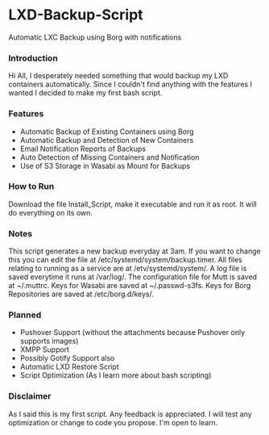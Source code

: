 # LXD-Backup-Script
Automatic LXC Backup using Borg with notifications


### Introduction

Hi All,
I desperately needed something that would backup my LXD containers automatically. Since I couldn't find anything with the features I wanted I decided to make my first bash script.

### Features

- Automatic Backup of Existing Containers using Borg
- Automatic Backup and Detection of New Containers
- Email Notification Reports of Backups
- Auto Detection of Missing Containers and Notification
- Use of S3 Storage in Wasabi as Mount for Backups

### How to Run

Download the file Install_Script, make it executable and run it as root. It will do everything on its own.

### Notes

This script generates a new backup everyday at 3am. If you want to change this you can edit the file at /etc/systemd/system/backup.timer.
All files relating to running as a service are at /etv/systemd/system/.
A log file is saved everytime it runs at /var/log/.
The configuration file for Mutt is saved at ~/.muttrc.
Keys for Wasabi are saved at ~/.passwd-s3fs.
Keys for Borg Repositories are saved at /etc/borg.d/keys/.

### Planned

- Pushover Support (without the attachments because Pushover only supports images)
- XMPP Support
- Possibly Gotify Support also
- Automatic LXD Restore Script
- Script Optimization (As I learn more about bash scripting)

### Disclaimer

As I said this is my first script. Any feedback is appreciated. I will test any optimization or change to code you propose. I'm open to learn.
